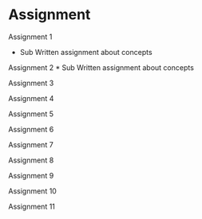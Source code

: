 # Assignment

Assignment 1
  * Sub Written assignment about concepts


Assignment 2
    * Sub Written assignment about concepts

Assignment 3

Assignment 4

Assignment 5

Assignment 6

Assignment 7

Assignment 8

Assignment 9

Assignment 10

Assignment 11
